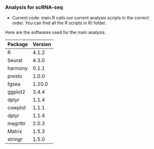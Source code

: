 ### Analysis for scRNA-seq

- Current code: main.R calls our current analysis scripts in the correct order. You can find all the R scripts in R/ folder.

Here are the softwares used for the main analysis. 

| Package     | Version     |
| ----------- | ----------- |
| R           | 4.1.2       |
| Seurat      | 4.3.0       |
| harmony     | 0.1.1       |
| presto      | 1.0.0       |
| fgsea       | 1.20.0      |
| ggplot2     | 3.4.4       |
| dplyr       | 1.1.4       |
| cowplot     | 1.1.1       |
| dplyr       | 1.1.4       |
| magrittr    | 2.0.3       |
| Matrix      | 1.5.3       | 
| stringr     | 1.5.0       | 

